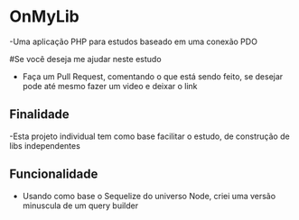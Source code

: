 # OnMyLib
-Uma aplicação PHP para estudos baseado em uma conexão PDO

#Se você deseja me ajudar neste estudo
- Faça um Pull Request, comentando o que está sendo feito, se desejar pode até mesmo fazer um video e deixar o link

## Finalidade
-Esta projeto individual tem como base facilitar o estudo, de construção de libs independentes

## Funcionalidade
- Usando como base o Sequelize do universo Node, criei uma versão minuscula de um query builder
 


